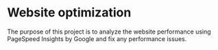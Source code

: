 # Website optimization

The purpose of this project is to analyze the website performance using PageSpeed Insights by Google and fix any performance issues.
